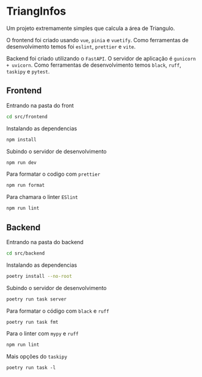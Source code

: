 # TriangInfos

Um projeto extremamente simples que calcula a área de Triangulo.

O frontend foi criado usando `vue`, `pinia` e `vuetify`. Como ferramentas de desenvolvimento temos foi `eslint`, `prettier` e `vite`.

Backend foi criado utilizando o `FastAPI`. O servidor de aplicação é `gunicorn + uvicorn`. Como ferramentas de desenvolvimento temos `black`, `ruff`, `taskipy` e `pytest`.

## Frontend

Entrando na pasta do front

```bash
cd src/frontend
```

Instalando as dependencias

```bash
npm install
```

Subindo o servidor de desenvolvimento

```bash
npm run dev
```

Para formatar o codigo com `prettier`

```bash
npm run format
```

Para chamara o linter `ESlint`

```bash
npm run lint
```

## Backend

Entrando na pasta do backend

```bash
cd src/backend
```

Instalando as dependencias

```bash
poetry install --no-root
```

Subindo o servidor de desenvolvimento

```bash
poetry run task server
```

Para formatar o código com `black` e `ruff`

```bash
poetry run task fmt
```

Para o linter com `mypy` e `ruff`

```bash
npm run lint
```

Mais opções do `taskipy`

```
poetry run task -l
```
